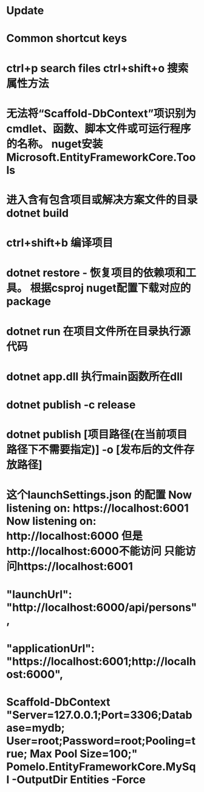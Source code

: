 # Update
# Common shortcut keys
# ctrl+p  search files       ctrl+shift+o   搜索属性方法


#   无法将“Scaffold-DbContext”项识别为 cmdlet、函数、脚本文件或可运行程序的名称。 nuget安装 Microsoft.EntityFrameworkCore.Tools


# 进入含有包含项目或解决方案文件的目录  dotnet build
# ctrl+shift+b 编译项目

# dotnet restore - 恢复项目的依赖项和工具。   根据csproj nuget配置下载对应的package  
# dotnet run  在项目文件所在目录执行源代码
# dotnet app.dll   执行main函数所在dll
#  dotnet publish  -c  release

# dotnet publish [项目路径(在当前项目路径下不需要指定)] -o [发布后的文件存放路径]


# 这个launchSettings.json 的配置   Now listening on: https://localhost:6001  Now listening on: http://localhost:6000   但是http://localhost:6000不能访问 只能访问https://localhost:6001
 #  "launchUrl": "http://localhost:6000/api/persons",
 #  "applicationUrl": "https://localhost:6001;http://localhost:6000", 

# Scaffold-DbContext "Server=127.0.0.1;Port=3306;Database=mydb; User=root;Password=root;Pooling=true; Max Pool Size=100;" Pomelo.EntityFrameworkCore.MySql -OutputDir Entities   -Force